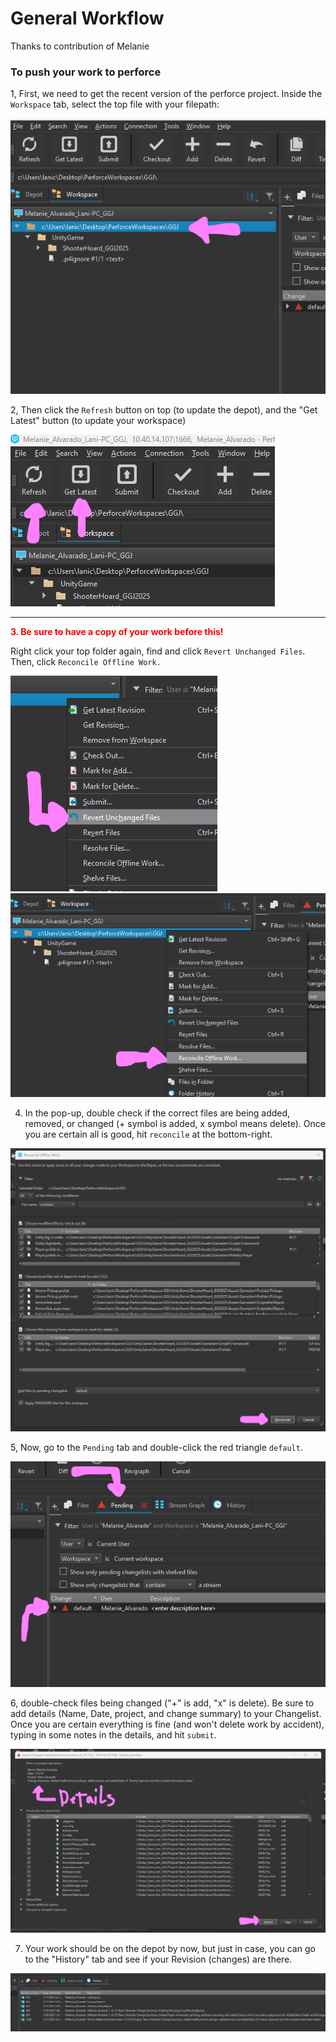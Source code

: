 # General Workflow 
Thanks to contribution of Melanie
### To push your work to perforce
 1, First, we need to get the recent version of the perforce project. Inside the ```Workspace``` tab, select the top file with your filepath:

 <img src="Assets/pushWork.png">

2, Then click the ```Refresh``` button on top (to update the depot), and the "Get Latest" button (to update your workspace) 

<img src="Assets/refreshAndGetLatest.png">

****
 <span style="color:red"> **3. Be sure to have a copy of your work before this!**</span>
 
 Right click your top folder again, find and click ```Revert Unchanged Files```. Then, click ```Reconcile Offline Work.```

 <img src="Assets/revertUnchangedFiles.png">

 <img src="Assets/reconcileOfflineWork.png">

4. In the pop-up, double check if the correct files are being added, removed, or changed (+ symbol is added, x symbol means delete). Once you are certain all is good, hit ```reconcile``` at the bottom-right.

<img src="Assets/confirmRecncile.png">

5, Now, go to the ```Pending``` tab and double-click the red triangle ```default```.

<img src="Assets/findChangeList.png">

6, double-check files being changed ("+" is add, "x" is delete). Be sure to add details (Name, Date, project, and change summary) to your Changelist. Once you are certain everything is fine (and won't delete work by accident), typing in some notes in the details, and hit ```submit```. 

<img src="Assets/reviewChangelist.png">

7. Your work should be on the depot by now, but just in case, you can go to the "History" tab and see if your Revision (changes) are there.

<img src="Assets/checkTheHistory.png">